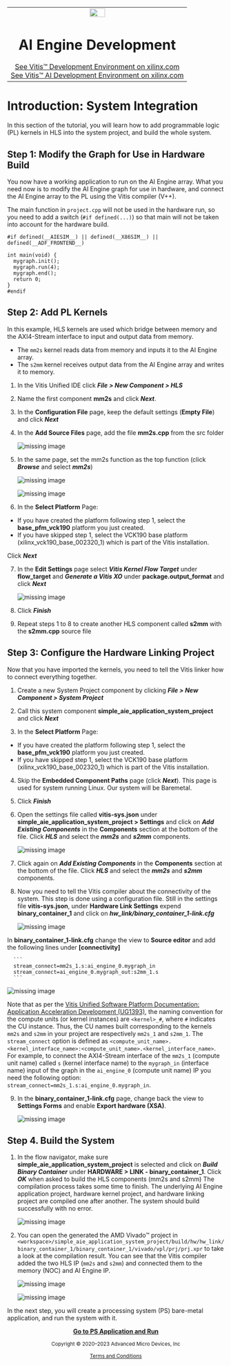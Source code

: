 <table class="sphinxhide" width="100%">
 <tr width="100%">
    <td align="center"><img src="https://raw.githubusercontent.com/Xilinx/Image-Collateral/main/xilinx-logo.png" width="30%"/><h1>AI Engine Development</h1>
    <a href="https://www.xilinx.com/products/design-tools/vitis.html">See Vitis™ Development Environment on xilinx.com</br></a>
    <a href="https://www.xilinx.com/products/design-tools/vitis/vitis-ai.html">See Vitis™ AI Development Environment on xilinx.com</a>
    </td>
 </tr>
</table>

# Introduction: System Integration

In this section of the tutorial, you will learn how to add programmable logic (PL) kernels in HLS into the system project, and build the whole system.

## Step 1: Modify the Graph for Use in Hardware Build

You now have a working application to run on the AI Engine array. What you need now is to modify the AI Engine graph for use in hardware, and connect the AI Engine array to the PL using the Vitis compiler (V++).

The main function in `project.cpp` will not be used in the hardware run, so you need to add a switch (`#if defined(...)`) so that main will not be taken into account for the hardware build.

```
#if defined(__AIESIM__) || defined(__X86SIM__) || defined(__ADF_FRONTEND__)

int main(void) {
  mygraph.init();
  mygraph.run(4);
  mygraph.end();
  return 0;
}
#endif
```

## Step 2: Add PL Kernels

In this example, HLS kernels are used which bridge between memory and the AXI4-Stream interface to input and output data from memory.

* The `mm2s` kernel reads data from memory and inputs it to the AI Engine array.
* The `s2mm` kernel receives output data from the AI Engine array and writes it to memory.

1. In the Vitis Unified IDE click ***File > New Component > HLS***

2. Name the first component **mm2s** and click ***Next***.

3. In the **Configuration File** page, keep the default settings (**Empty File**) and click ***Next***

4. In the **Add Source Files** page, add the file **mm2s.cpp** from the src folder

      ![missing image](images/232_mm2s_comp.jpg)

5. In the same page, set the mm2s function as the top function (click ***Browse*** and select ***mm2s***)

      ![missing image](images/232_mm2s_comp2.jpg)

      ![missing image](images/232_mm2s_comp3.jpg)

6. In the **Select Platform** Page:
* If you have created the platform following step 1, select the **base_pfm_vck190** platform you just created.
* If you have skipped step 1, select the VCK190 base platform (xilinx_vck190_base_002320_1) which is part of the Vitis installation.

 Click ***Next***

7. In the **Edit Settings** page select ***Vitis Kernel Flow Target*** under **flow_target** and ***Generate a Vitis XO*** under **package.output_format** and click ***Next***

      ![missing image](images/232_mm2s_comp4.jpg)

8. Click ***Finish***

9. Repeat steps 1 to 8 to create another HLS component called **s2mm** with the **s2mm.cpp** source file

## Step 3: Configure the Hardware Linking Project

Now that you have imported the kernels, you need to tell the Vitis linker how to connect everything together.

1. Create a new System Project component by clicking ***File > New Component > System Project***

2. Call this system component **simple_aie_application_system_project** and click ***Next***

3. In the **Select Platform** Page:
* If you have created the platform following step 1, select the **base_pfm_vck190** platform you just created.
* If you have skipped step 1, select the VCK190 base platform (xilinx_vck190_base_002320_1) which is part of the Vitis installation.

4. Skip the **Embedded Component Paths** page (click ***Next***). This page is used for system running Linux. Our system will be Baremetal.

5. Click ***Finish***

6. Open the settings file called **vitis-sys.json** under **simple_aie_application_system_project > Settings** and click on ***Add Existing Components*** in the **Components** section at the bottom of the file. Click ***HLS*** and select the ***mm2s*** and ***s2mm*** components.

      ![missing image](images/232_sys_proj.jpg)

7.  Click again on ***Add Existing Components*** in the **Components** section at the bottom of the file. Click ***HLS*** and select the ***mm2s*** and ***s2mm*** components.

8. Now you need to tell the Vitis compiler about the connectivity of the system. This step is done using a configuration file. Still in the settings file **vitis-sys.json**, under **Hardware Link Settings** expend **binary_container_1** and click on ***hw_link/binary_container_1-link.cfg***

      ![missing image](images/232_cfg_file.jpg)

In **binary_container_1-link.cfg** change the view to **Source editor** and add the following lines under **[connectivity]**

      ```
      stream_connect=mm2s_1.s:ai_engine_0.mygraph_in
      stream_connect=ai_engine_0.mygraph_out:s2mm_1.s
      ```
![missing image](images/232_cfg_file1.jpg)

Note that as per the [Vitis Unified Software Platform Documentation: Application Acceleration Development (UG1393)](https://docs.xilinx.com/r/en-US/ug1393-vitis-application-acceleration/connectivity-Options), the naming convention for the compute units (or kernel instances) are `<kernel>_#`, where `#` indicates the CU instance. Thus, the CU names built corresponding to the kernels `mm2s` and `s2mm` in your project are respectively `mm2s_1` and `s2mm_1`. The `stream_connect` option is defined as `<compute_unit_name>.<kernel_interface_name>:<compute_unit_name>.<kernel_interface_name>`. For example, to connect the AXI4-Stream interface of the `mm2s_1` (compute unit name) called `s` (kernel interface name) to the `mygraph_in` (interface name) input of the graph in the `ai_engine_0` (compute unit name) IP you need the following option: `stream_connect=mm2s_1.s:ai_engine_0.mygraph_in`.

9. In the **binary_container_1-link.cfg** page, change back the view to **Settings Forms** and enable **Export hardware (XSA)**.

      ![missing image](images/232_cfg_file2.jpg)

## Step 4. Build the System

1. In the flow navigator, make sure **simple_aie_application_system_project** is selected and click on ***Build Binary Container*** under **HARDWARE > LINK - binary_container_1**. Click ***OK*** when asked to build the HLS components (mm2s and s2mm)
The compilation process takes some time to finish. The underlying AI Engine application project, hardware kernel project, and hardware linking project are compiled one after another. The system should build successfully with no error.

      ![missing image](images/232_system_build.jpg)

2. You can open the generated the AMD Vivado™ project in `<workspace>/simple_aie_application_system_project/build/hw/hw_link/binary_container_1/binary_container_1/vivado/vpl/prj/prj.xpr` to take a look at the compilation result. You can see that the Vitis compiler added the two HLS IP (`mm2s` and `s2mm`) and connected them to the memory (NOC) and AI Engine IP.

      ![missing image](images/232_vivado_prj.jpg)

      ![missing image](images/232_vivado_prj2.jpg)

In the next step, you will create a processing system (PS) bare-metal application, and run the system with it.

<p align="center"><b><a href="./04-ps_application_creation_run_all.md">Go to PS Application and Run</a></b></p>

<p class="sphinxhide" align="center"><sub>Copyright © 2020–2023 Advanced Micro Devices, Inc</sub></p>

<p class="sphinxhide" align="center"><sup><a href="https://www.amd.com/en/corporate/copyright">Terms and Conditions</a></sup></p>
